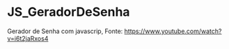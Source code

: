 # JS_GeradorDeSenha
 Gerador de Senha com javascrip, Fonte: https://www.youtube.com/watch?v=i6t2jaRxos4
